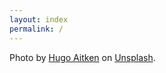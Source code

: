 ```yaml
---
layout: index
permalink: /
---
```


Photo by [Hugo Aitken](https://unsplash.com/@hugoaitken) on [Unsplash](https://unsplash.com/).
